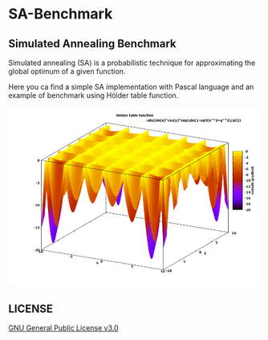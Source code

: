 # SA-Benchmark
## Simulated Annealing Benchmark

Simulated annealing (SA) is a probabilistic technique for approximating the global optimum of a given function.

Here you ca find a simple SA implementation with Pascal language and an example of benchmark using Hölder table function.

![plot](plot/plot.png)

## LICENSE

[GNU General Public License v3.0](LICENSE)
